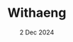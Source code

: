 ---
layout:      project
title:       Withaeng
date:        2 Dec 2024
image:
  path:      /assets/img/projects/withaeng.webp
caption:     여행 동행 플랫폼
description: >
  여행 지역별 동행을 구하는 플랫폼입니다.
links:
  - title:   Source
    url:     https://github.com/withaeng/withaeng-backend
featured:    false
---